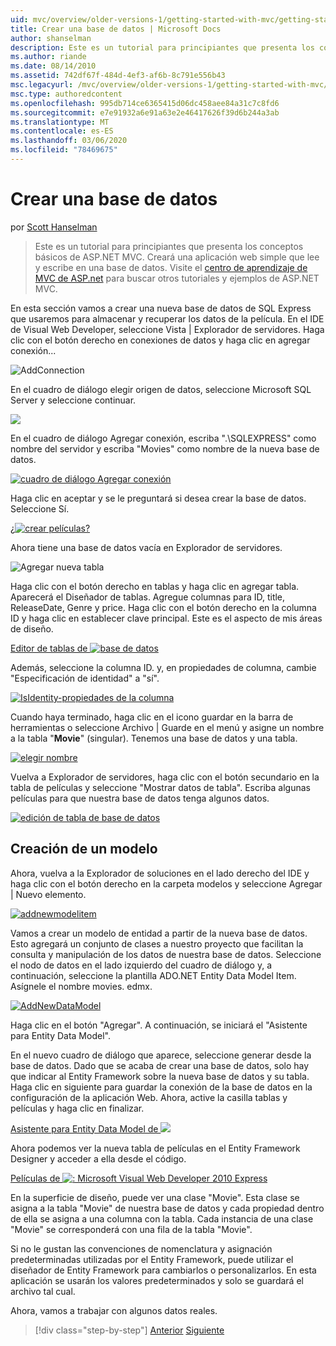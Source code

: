 ```yaml
---
uid: mvc/overview/older-versions-1/getting-started-with-mvc/getting-started-with-mvc-part4
title: Crear una base de datos | Microsoft Docs
author: shanselman
description: Este es un tutorial para principiantes que presenta los conceptos básicos de ASP.NET MVC. Cree una aplicación web simple que lea y escriba en una base de datos.
ms.author: riande
ms.date: 08/14/2010
ms.assetid: 742df67f-484d-4ef3-af6b-8c791e556b43
msc.legacyurl: /mvc/overview/older-versions-1/getting-started-with-mvc/getting-started-with-mvc-part4
msc.type: authoredcontent
ms.openlocfilehash: 995db714ce6365415d06dc458aee84a31c7c8fd6
ms.sourcegitcommit: e7e91932a6e91a63e2e46417626f39d6b244a3ab
ms.translationtype: MT
ms.contentlocale: es-ES
ms.lasthandoff: 03/06/2020
ms.locfileid: "78469675"
---
```

# <a name="creating-a-database"></a>Crear una base de datos

por [Scott Hanselman](https://github.com/shanselman)

> Este es un tutorial para principiantes que presenta los conceptos básicos de ASP.NET MVC. Creará una aplicación web simple que lee y escribe en una base de datos. Visite el [centro de aprendizaje de MVC de ASP.net](../../../index.md) para buscar otros tutoriales y ejemplos de ASP.NET MVC.

En esta sección vamos a crear una nueva base de datos de SQL Express que usaremos para almacenar y recuperar los datos de la película. En el IDE de Visual Web Developer, seleccione Vista | Explorador de servidores. Haga clic con el botón derecho en conexiones de datos y haga clic en agregar conexión...

![AddConnection](getting-started-with-mvc-part4/_static/image1.png)

En el cuadro de diálogo elegir origen de datos, seleccione Microsoft SQL Server y seleccione continuar.

![](getting-started-with-mvc-part4/_static/image2.png)

En el cuadro de diálogo Agregar conexión, escriba ".\SQLEXPRESS" como nombre del servidor y escriba "Movies" como nombre de la nueva base de datos.

[![cuadro de diálogo Agregar conexión](getting-started-with-mvc-part4/_static/image4.png)](getting-started-with-mvc-part4/_static/image3.png)

Haga clic en aceptar y se le preguntará si desea crear la base de datos. Seleccione Sí.

[¿![crear películas?](getting-started-with-mvc-part4/_static/image6.png)](getting-started-with-mvc-part4/_static/image5.png)

Ahora tiene una base de datos vacía en Explorador de servidores.

![Agregar nueva tabla](getting-started-with-mvc-part4/_static/image7.png)

Haga clic con el botón derecho en tablas y haga clic en agregar tabla. Aparecerá el Diseñador de tablas. Agregue columnas para ID, title, ReleaseDate, Genre y price. Haga clic con el botón derecho en la columna ID y haga clic en establecer clave principal. Este es el aspecto de mis áreas de diseño.

[Editor de tablas de ![base de datos](getting-started-with-mvc-part4/_static/image9.png)](getting-started-with-mvc-part4/_static/image8.png)

Además, seleccione la columna ID. y, en propiedades de columna, cambie "Especificación de identidad" a "sí".

[![IsIdentity-propiedades de la columna](getting-started-with-mvc-part4/_static/image11.png)](getting-started-with-mvc-part4/_static/image10.png)

Cuando haya terminado, haga clic en el icono guardar en la barra de herramientas o seleccione Archivo | Guarde en el menú y asigne un nombre a la tabla "**Movie**" (singular). Tenemos una base de datos y una tabla.

[![elegir nombre](getting-started-with-mvc-part4/_static/image13.png)](getting-started-with-mvc-part4/_static/image12.png)

Vuelva a Explorador de servidores, haga clic con el botón secundario en la tabla de películas y seleccione "Mostrar datos de tabla". Escriba algunas películas para que nuestra base de datos tenga algunos datos.

[![edición de tabla de base de datos](getting-started-with-mvc-part4/_static/image15.png)](getting-started-with-mvc-part4/_static/image14.png)

## <a name="creating-a-model"></a>Creación de un modelo

Ahora, vuelva a la Explorador de soluciones en el lado derecho del IDE y haga clic con el botón derecho en la carpeta modelos y seleccione Agregar | Nuevo elemento.

[![addnewmodelitem](getting-started-with-mvc-part4/_static/image17.png)](getting-started-with-mvc-part4/_static/image16.png)

Vamos a crear un modelo de entidad a partir de la nueva base de datos. Esto agregará un conjunto de clases a nuestro proyecto que facilitan la consulta y manipulación de los datos de nuestra base de datos. Seleccione el nodo de datos en el lado izquierdo del cuadro de diálogo y, a continuación, seleccione la plantilla ADO.NET Entity Data Model Item. Asígnele el nombre movies. edmx.

[![AddNewDataModel](getting-started-with-mvc-part4/_static/image19.png)](getting-started-with-mvc-part4/_static/image18.png)

Haga clic en el botón "Agregar". A continuación, se iniciará el "Asistente para Entity Data Model".

En el nuevo cuadro de diálogo que aparece, seleccione generar desde la base de datos. Dado que se acaba de crear una base de datos, solo hay que indicar al Entity Framework sobre la nueva base de datos y su tabla. Haga clic en siguiente para guardar la conexión de la base de datos en la configuración de la aplicación Web. Ahora, active la casilla tablas y películas y haga clic en finalizar.

[Asistente para Entity Data Model de ![](getting-started-with-mvc-part4/_static/image21.png)](getting-started-with-mvc-part4/_static/image20.png)

Ahora podemos ver la nueva tabla de películas en el Entity Framework Designer y acceder a ella desde el código.

[Películas de ![: Microsoft Visual Web Developer 2010 Express](getting-started-with-mvc-part4/_static/image23.png)](getting-started-with-mvc-part4/_static/image22.png)

En la superficie de diseño, puede ver una clase "Movie". Esta clase se asigna a la tabla "Movie" de nuestra base de datos y cada propiedad dentro de ella se asigna a una columna con la tabla. Cada instancia de una clase "Movie" se corresponderá con una fila de la tabla "Movie".

Si no le gustan las convenciones de nomenclatura y asignación predeterminadas utilizadas por el Entity Framework, puede utilizar el diseñador de Entity Framework para cambiarlos o personalizarlos. En esta aplicación se usarán los valores predeterminados y solo se guardará el archivo tal cual.

Ahora, vamos a trabajar con algunos datos reales.

> [!div class="step-by-step"]
> [Anterior](getting-started-with-mvc-part3.md)
> [Siguiente](getting-started-with-mvc-part5.md)
